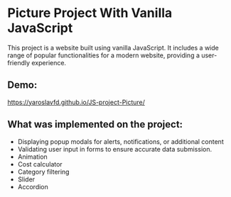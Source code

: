 # Picture Project With Vanilla JavaScript

This project is a website built using vanilla JavaScript. It includes a wide range of popular functionalities for a modern website, providing a user-friendly experience.

## Demo:
https://yaroslavfd.github.io/JS-project-Picture/

## What was implemented on the project:
- Displaying popup modals for alerts, notifications, or additional content
- Validating user input in forms to ensure accurate data submission.
- Animation
- Cost calculator
- Category filtering
- Slider
- Accordion
